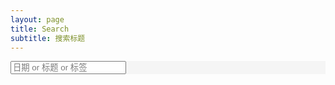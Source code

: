 ```yaml
---
layout: page
title: Search
subtitle: 搜索标题
---
```


<!-- Jekyll-Search -->
<div class="cb-search-tool" style=" top: 0px ; bottom: 0px; left: 0px; right:  0px;
      opacity: 0.95; background-color: #F5F5F5; z-index: 9999; display: block;">
    <input type="text" class="form-control cb-search-content" id="cb-search-content" style=" top: 60px" placeholder="日期 or 标题 or 标签" >
    <!-- <div style="position: fixed; top: 16px; right: 16px;">
        <img src="/myPlugins/search/img/cb-close.png"  id="cb-close-btn"/>
    </div> -->
</div>
<!-- <div style="position: fixed; right: 16px; bottom: 20px;">
    <img src="/myPlugins/search/img/cb-search.png"  id="cb-search-btn"  title="双击ctrl试一下"/>
</div> -->

&nbsp;  
&nbsp;  
&nbsp;  
&nbsp;  
&nbsp;  
&nbsp;  
&nbsp;  

